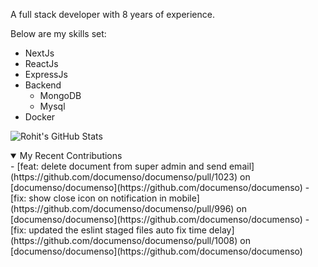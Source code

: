 
A full stack developer with 8 years of experience.

Below are my skills set:
- NextJs
- ReactJs
- ExpressJs
- Backend
  - MongoDB
  - Mysql
- Docker

![Rohit's GitHub Stats](https://github-readme-stats.vercel.app/api?username=rohit-saluja&show_icons=true&hide_border=true&title_color=fff&icon_color=79ff97&text_color=9f9f9f&bg_color=151515)


<details open="true">
  <summary>My Recent Contributions</summary>
  - [feat: delete document from super admin and send email](https://github.com/documenso/documenso/pull/1023) on [documenso/documenso](https://github.com/documenso/documenso)
  - [fix: show close icon on notification in mobile](https://github.com/documenso/documenso/pull/996) on [documenso/documenso](https://github.com/documenso/documenso)
  - [fix: updated the eslint staged files auto fix time delay](https://github.com/documenso/documenso/pull/1008) on [documenso/documenso](https://github.com/documenso/documenso)
</details>
